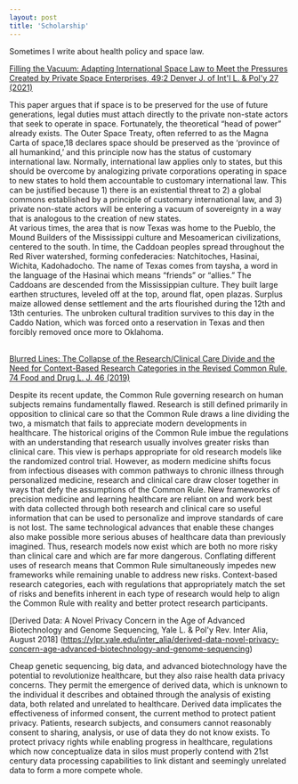 ```yaml
---
layout: post
title: 'Scholarship'
---
```



Sometimes I write about health policy and space law. 

 
[Filling the Vacuum: Adapting International Space Law to Meet the Pressures Created by Private Space Enterprises, 49:2 Denver J. of Int'l L. & Pol'y 27 (2021)](http://djilp.org/filling-the-vacuum-adapting-international-space-law-to-meet-the-pressures-created-by-private-space-enterprises/)

This paper argues that if space is to be preserved for the use of future generations, legal duties must attach directly to the private non-state actors that seek to operate in space. Fortunately, the theoretical “head of power” already exists. The Outer Space Treaty, often referred to as the Magna Carta of space,18 declares space should be preserved as the ‘province of all humankind,’ and this principle now has the status of customary international law. Normally, international law applies only to states, but this should be overcome by analogizing private corporations operating in space to new states to hold them accountable to customary international law. This can be justified because 1) there is an existential threat to 2) a global commons established by a principle of customary international law, and 3) private non-state actors will be entering a vacuum of sovereignty in a way that is analogous to the creation of new states.  
At various times, the area that is now Texas was home to the Pueblo, the Mound Builders of the Mississippi culture and Mesoamerican civilizations, centered to the south. In time, the Caddoan peoples spread throughout the Red River watershed, forming confederacies: Natchitoches, Hasinai, Wichita, Kadohadocho. The name of Texas comes from taysha, a word in the language of the Hasinai which means “friends” or “allies.” The Caddoans are descended from the Mississippian culture. They built large earthen structures, leveled off at the top, around flat, open plazas. Surplus maize allowed dense settlement and the arts flourished during the 12th and 13th centuries. The unbroken cultural tradition survives to this day in the Caddo Nation, which was forced onto a reservation in Texas and then forcibly removed once more to Oklahoma.  
<br>

[Blurred Lines: The Collapse of the Research/Clinical Care Divide and the Need for Context-Based Research Categories in the Revised Common Rule, 74 Food and Drug L. J. 46 (2019)](https://www.fdli.org/2019/03/blurred-lines-the-collapse-of-the-research-clinical-care-divide-and-the-need-for-context-based-research-categories-in-the-revised-common-rule/)

Despite its recent update, the Common Rule governing research on human subjects remains fundamentally flawed. Research is still defined primarily in opposition to clinical care so that the Common Rule draws a line dividing the two, a mismatch that fails to appreciate modern developments in healthcare. The historical origins of the Common Rule imbue the regulations with an understanding that research usually involves greater risks than clinical care. This view is perhaps appropriate for old research models like the randomized control trial. However, as modern medicine shifts focus from infectious diseases with common pathways to chronic illness through personalized medicine, research and clinical care draw closer together in ways that defy the assumptions of the Common Rule. New frameworks of precision medicine and learning healthcare are reliant on and work best with data collected through both research and clinical care so useful information that can be used to personalize and improve standards of care is not lost. The same technological advances that enable these changes also make possible more serious abuses of healthcare data than previously imagined. Thus, research models now exist which are both no more risky than clinical care and which are far more dangerous. Conflating different uses of research means that Common Rule simultaneously impedes new frameworks while remaining unable to address new risks. Context-based research categories, each with regulations that appropriately match the set of risks and benefits inherent in each type of research would help to align the Common Rule with reality and better protect research participants. 
<br>

[Derived Data: A Novel Privacy Concern in the Age of Advanced Biotechnology and Genome Sequencing, Yale L. & Pol'y Rev. Inter Alia, August 2018] (https://ylpr.yale.edu/inter_alia/derived-data-novel-privacy-concern-age-advanced-biotechnology-and-genome-sequencing)

Cheap genetic sequencing, big data, and advanced biotechnology have the potential to revolutionize healthcare, but they also raise health data privacy concerns. They permit the emergence of derived data, which is unknown to the individual it describes and obtained through the analysis of existing data, both related and unrelated to healthcare. Derived data implicates the effectiveness of informed consent, the current method to protect patient privacy. Patients, research subjects, and consumers cannot reasonably consent to sharing, analysis, or use of data they do not know exists. To protect privacy rights while enabling progress in healthcare, regulations which now conceptualize data in silos must properly contend with 21st century data processing capabilities to link distant and seemingly unrelated data to form a more compete whole. 
